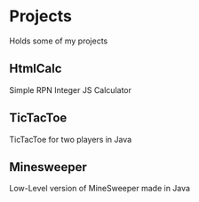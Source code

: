 # Projects
Holds some of my projects

## HtmlCalc
Simple RPN Integer JS Calculator

## TicTacToe
TicTacToe for two players in Java

## Minesweeper
Low-Level version of MineSweeper made in Java